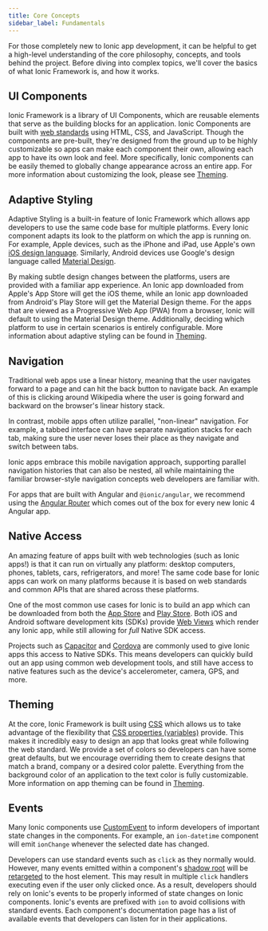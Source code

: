 ```yaml
---
title: Core Concepts
sidebar_label: Fundamentals
---
```


<head>
  <title>App Development Core Concepts and Tools - Ionic Framework API</title>
  <meta
    name="description"
    content="For those new to Ionic app development, a high-level understanding of the core concepts and tools behind the project helps. Read to learn more about Ionic API."
  />
</head>

For those completely new to Ionic app development, it can be helpful to get a high-level understanding of the core philosophy, concepts, and tools behind the project. Before diving into complex topics, we'll cover the basics of what Ionic Framework is, and how it works.

## UI Components

Ionic Framework is a library of UI Components, which are reusable elements that serve as the building blocks for an application. Ionic Components are built with [web standards](../reference/glossary.mdx#web-standards) using HTML, CSS, and JavaScript. Though the components are pre-built, they're designed from the ground up to be highly customizable so apps can make each component their own, allowing each app to have its own look and feel. More specifically, Ionic components can be easily themed to globally change appearance across an entire app. For more information about customizing the look, please see [Theming](../theming/basics.mdx).

## Adaptive Styling

Adaptive Styling is a built-in feature of Ionic Framework which allows app developers to use the same code base for multiple platforms. Every Ionic component adapts its look to the platform on which the app is running on. For example, Apple devices, such as the iPhone and iPad, use Apple's own <a href="https://www.apple.com/ios" target="_blank">iOS design language</a>. Similarly, Android devices use Google's design language called <a href="https://material.io/guidelines/" target="_blank">Material Design</a>.

By making subtle design changes between the platforms, users are provided with a familiar app experience. An Ionic app downloaded from Apple's App Store will get the iOS theme, while an Ionic app downloaded from Android's Play Store will get the Material Design theme. For the apps that are viewed as a Progressive Web App (PWA) from a browser, Ionic will default to using the Material Design theme. Additionally, deciding which platform to use in certain scenarios is entirely configurable. More information about adaptive styling can be found in [Theming](../theming/basics.mdx).

## Navigation

Traditional web apps use a linear history, meaning that the user navigates forward to a page and can hit the back button to navigate back.
An example of this is clicking around Wikipedia where the user is going forward and backward on the browser's linear history stack.

In contrast, mobile apps often utilize parallel, "non-linear" navigation. For example, a tabbed interface can have separate navigation stacks for each tab, making sure the user never loses their place as they navigate and switch between tabs.

Ionic apps embrace this mobile navigation approach, supporting parallel navigation histories that can also be nested, all while maintaining the familiar browser-style navigation concepts web developers are familiar with.

For apps that are built with Angular and `@ionic/angular`, we recommend using the <a href="https://angular.io/guide/router" target="_blank">Angular Router</a> which comes out of the box for every new Ionic 4 Angular app.

## Native Access

An amazing feature of apps built with web technologies (such as Ionic apps!) is that it can run on virtually any platform: desktop computers, phones, tablets, cars, refrigerators, and more! The same code base for Ionic apps can work on many platforms because it is based on web standards and common APIs that are shared across these platforms.

One of the most common use cases for Ionic is to build an app which can be downloaded from both the <a href="https://www.apple.com/ios/app-store/" target="_blank">App Store</a> and <a href="https://play.google.com/" target="_blank">Play Store</a>. Both iOS and Android software development kits (SDKs) provide [Web Views](webview.md) which render any Ionic app, while still allowing for <i>full</i> Native SDK access.

Projects such as <a href="https://capacitorjs.com/" target="_blank">Capacitor</a> and <a href="https://cordova.apache.org/" target="_blank">Cordova</a> are commonly used to give Ionic apps this access to Native SDKs. This means developers can quickly build out an app using common web development tools, and still have access to native features such as the device's accelerometer, camera, GPS, and more.

## Theming

At the core, Ionic Framework is built using <a href="https://developer.mozilla.org/en-US/docs/Web/CSS" target="_blank">CSS</a> which allows us to take advantage of the flexibility that <a href="https://developer.mozilla.org/en-US/docs/Web/CSS/Using_CSS_variables" target="_blank">CSS properties (variables)</a> provide. This makes it incredibly easy to design an app that looks great while following the web standard. We provide a set of colors so developers can have some great defaults, but we encourage overriding them to create designs that match a brand, company or a desired color palette. Everything from the background color of an application to the text color is fully customizable. More information on app theming can be found in [Theming](../theming/basics.mdx).

## Events

Many Ionic components use [CustomEvent](https://developer.mozilla.org/en-US/docs/Web/API/CustomEvent) to inform developers of important state changes in the components. For example, an `ion-datetime` component will emit `ionChange` whenever the selected date has changed.

Developers can use standard events such as `click` as they normally would. However, many events emitted within a component's [shadow root](../reference/glossary.mdx#shadow) will be [retargeted](https://dom.spec.whatwg.org/#retarget) to the host element. This may result in multiple `click` handlers executing even if the user only clicked once. As a result, developers should rely on Ionic's events to be properly informed of state changes on Ionic components. Ionic's events are prefixed with `ion` to avoid collisions with standard events. Each component's documentation page has a list of available events that developers can listen for in their applications.
